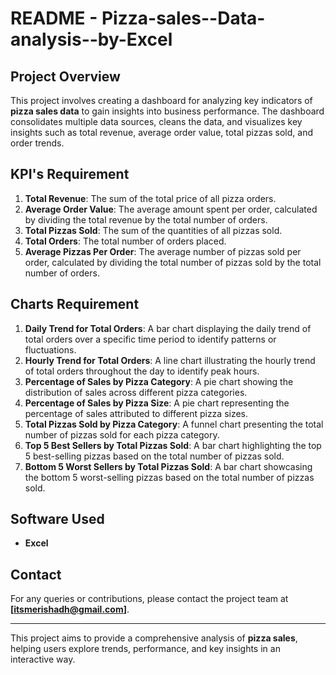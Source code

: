 
# README - Pizza-sales--Data-analysis--by-Excel

## Project Overview

This project involves creating a dashboard for analyzing key indicators of **pizza sales data** to gain insights into business performance. The dashboard consolidates multiple data sources, cleans the data, and visualizes key insights such as total revenue, average order value, total pizzas sold, and order trends.

## KPI's Requirement

1. **Total Revenue**: The sum of the total price of all pizza orders.
2. **Average Order Value**: The average amount spent per order, calculated by dividing the total revenue by the total number of orders.
3. **Total Pizzas Sold**: The sum of the quantities of all pizzas sold.
4. **Total Orders**: The total number of orders placed.
5. **Average Pizzas Per Order**: The average number of pizzas sold per order, calculated by dividing the total number of pizzas sold by the total number of orders.

## Charts Requirement

1. **Daily Trend for Total Orders**: A bar chart displaying the daily trend of total orders over a specific time period to identify patterns or fluctuations.
2. **Hourly Trend for Total Orders**: A line chart illustrating the hourly trend of total orders throughout the day to identify peak hours.
3. **Percentage of Sales by Pizza Category**: A pie chart showing the distribution of sales across different pizza categories.
4. **Percentage of Sales by Pizza Size**: A pie chart representing the percentage of sales attributed to different pizza sizes.
5. **Total Pizzas Sold by Pizza Category**: A funnel chart presenting the total number of pizzas sold for each pizza category.
6. **Top 5 Best Sellers by Total Pizzas Sold**: A bar chart highlighting the top 5 best-selling pizzas based on the total number of pizzas sold.
7. **Bottom 5 Worst Sellers by Total Pizzas Sold**: A bar chart showcasing the bottom 5 worst-selling pizzas based on the total number of pizzas sold.

## Software Used
- **Excel**


  
## Contact

For any queries or contributions, please contact the project team at **[itsmerishadh@gmail.com]**.

---

This project aims to provide a comprehensive analysis of **pizza sales**, helping users explore trends, performance, and key insights in an interactive way.

